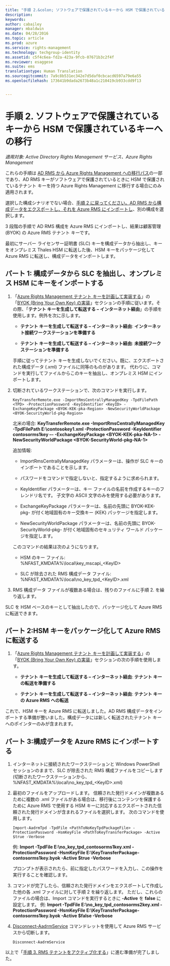 ```yaml
---
title: "手順 2.&colon; ソフトウェアで保護されているキーから HSM で保護されているキーへの移行 | Azure RMS"
description: 
keywords: 
author: cabailey
manager: mbaldwin
ms.date: 04/28/2016
ms.topic: article
ms.prod: azure
ms.service: rights-management
ms.technology: techgroup-identity
ms.assetid: c5f4c6ea-fd2a-423a-9fcb-07671b3c2f4f
ms.reviewer: esaggese
ms.suite: ems
translationtype: Human Translation
ms.sourcegitcommit: 7a9c8b531ec342e7d5daf0cbcacd6597a79e6a55
ms.openlocfilehash: 173641b9dada2673b48a1c210419cb933cdd9f13


---
```


# 手順 2. ソフトウェアで保護されているキーから HSM で保護されているキーへの移行

*適用対象: Active Directory Rights Management サービス、Azure Rights Management*


これらの手順は [AD RMS から Azure Rights Management への移行パス](migrate-from-ad-rms-to-azure-rms.md)の一部であり、AD RMS キーがソフトウェアで保護されているときに HSM で保護されているテナント キーを持つ Azure Rights Management に移行する場合にのみ適用されます。 

選択した構成シナリオでない場合、[手順 2 に戻ってください。AD RMS から構成データをエクスポートし、それを Azure RMS にインポートし](migrate-from-ad-rms-phase1.md#step-2-export-configuration-data-from-ad-rms-and-import-it-to-azure-rms)、別の構成を選択します。

3 段階の手順で AD RMS 構成を Azure RMS にインポートし、結果は顧客管理 (BYOK) の Azure RMS テナント キーです。

最初にサーバー ライセンサー証明書 (SLC) キーを構成データから抽出し、キーをオンプレミス Thales HSM に転送した後、HSM キーをパッケージ化して Azure RMS に転送し、構成データをインポートします。

## パート 1: 構成データから SLC を抽出し、オンプレミス HSM にキーをインポートする

1.  「[Azure Rights Management テナント キーを計画して実装する](plan-implement-tenant-key.md)」の「[BYOK (Bring Your Own Key) の実装](plan-implement-tenant-key.md#implementing-your-azure-rights-management-tenant-key)」セクションの手順に従います。その際、「**テナント キーを生成して転送する – インターネット経由**」の手順を使用します。例外を次に示します。

    -   **テナント キーを生成して転送する – インターネット経由**: **インターネット接続ワークステーションを準備する**

    -   **テナント キーを生成して転送する – インターネット経由**: **未接続ワークステーションを準備する**

    手順に従ってテナント キーを生成しないでください。既に、エクスポートされた構成データ (.xml) ファイルに同等のものがあります。 代わりに、コマンドを実行してファイルからこのキーを抽出し、オンプレミス HSM にインポートします。

2.  切断されているワークステーションで、次のコマンドを実行します。

    ```
    KeyTransferRemote.exe -ImportRmsCentrallyManagedKey -TpdFilePath <TPD> -ProtectionPassword -KeyIdentifier <KeyID> -ExchangeKeyPackage <BYOK-KEK-pka-Region> -NewSecurityWorldPackage <BYOK-SecurityWorld-pkg-Region>
    ```
    北米の場合: **KeyTransferRemote.exe -ImportRmsCentrallyManagedKey -TpdFilePath E:\contosokey1.xml -ProtectionPassword -KeyIdentifier contosorms1key –- -ExchangeKeyPackage &lt;BYOK-KEK-pka-NA-1&gt; -NewSecurityWorldPackage &lt;BYOK-SecurityWorld-pkg-NA-1&gt;**

    追加情報:

    -   ImportRmsCentrallyManagedKey パラメーターは、操作が SLC キーのインポートであることを示します。

    -   パスワードをコマンドで指定しないと、指定するように求められます。

    -   KeyIdentifier パラメーターは、キー ファイルの名前を作成するキーのフレンドリ名です。 子文字の ASCII 文字のみを使用する必要があります。

    -   ExchangeKeyPackage パラメーターは、名前の先頭に BYOK-KEK-pkg- が付く地域固有のキー交換キー (KEK) パッケージを指定します。

    -   NewSecurityWorldPackage パラメーターは、名前の先頭に BYOK-SecurityWorld-pkg- が付く地域固有のセキュリティ ワールド パッケージを指定します。

    このコマンドの結果は次のようになります。

    -   HSM のキー ファイル: %NFAST_KMDATA%\local\key_mscapi_&lt;KeyID&gt;

    -   SLC が除去された RMS 構成データ ファイル: %NFAST_KMDATA%\local\no_key_tpd_&lt;KeyID&gt;.xml

3.  RMS 構成データ ファイルが複数ある場合は、残りのファイルに手順 2. を繰り返します。

SLC を HSM ベースのキーとして抽出したので、パッケージ化して Azure RMS に転送できます。

## パート 2:HSM キーをパッケージ化して Azure RMS に転送する

1.  「[Azure Rights Management テナント キーを計画して実装する](plan-implement-tenant-key.md)」の「[BYOK (Bring Your Own Key) の実装](plan-implement-tenant-key.md#implementing-your-azure-rights-management-tenant-key)」セクションの次の手順を使用します。

    -   **テナント キーを生成して転送する – インターネット経由**: **テナント キーの転送を準備する**

    -   **テナント キーを生成して転送する – インターネット経由**: **テナント キーの Azure RMS への転送**

これで、HSM キーを Azure RMS に転送しました。AD RMS 構成データをインポートする準備が整いました。構成データには新しく転送されたテナント キーへのポインターのみが含まれます。

## パート 3:構成データを Azure RMS にインポートする

1.  インターネットに接続されたワークステーションと Windows PowerShell セッションのままで、SLC が除去された RMS 構成ファイルをコピーします (切断されたワークステーションから、%NFAST_KMDATA%\local\no_key_tpd_&lt;KeyID&gt;.xml)

2.  最初のファイルをアップロードします。 信頼された発行ドメインが複数あるために複数の .xml ファイルがある場合は、移行後にコンテンツを保護するために Azure RMS で使用する HSM キーに対応するエクスポートされた信頼された発行ドメインが含まれるファイルを選択します。 次のコマンドを使用します。

    ```
    Import-AadrmTpd -TpdFile <PathToNoKeyTpdPackageFile> -ProtectionPassword -HsmKeyFile <PathToKeyTransferPackage> -Active $true -Verbose
    ```
    例: **Import -TpdFile E:\no_key_tpd_contosorms1key.xml -ProtectionPassword -HsmKeyFile E:\KeyTransferPackage-contosorms1key.byok -Active $true -Verbose**

    プロンプトが表示されたら、前に指定したパスワードを入力し、この操作を実行することを確認します。

3.  コマンドが完了したら、信頼された発行ドメインをエクスポートして作成した他の各 .xml ファイルに対して手順 2 を繰り返します。 ただし、これらのファイルの場合は、Import コマンドを実行するときに **-Active** を **false** に設定します。 例: **Import -TpdFile E:\no_key_tpd_contosorms2key.xml -ProtectionPassword -HsmKeyFile E:\KeyTransferPackage-contosorms1key.byok -Active $false -Verbose**

4.  [Disconnect-AadrmService](http://msdn.microsoft.com/library/windowsazure/dn629416.aspx) コマンドレットを使用して Azure RMS サービスから切断します。

    ```
    Disconnect-AadrmService
    ```

以上で「[手順 3. RMS テナントをアクティブ化する](migrate-from-ad-rms-phase1.md#step-3-activate-your-rms-tenant)」に進む準備が完了しました。





<!--HONumber=Jul16_HO3-->


